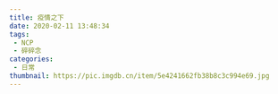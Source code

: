 ```yaml
---
title: 疫情之下
date: 2020-02-11 13:48:34
tags: 
 - NCP
 - 碎碎念
categories:
 - 日常
thumbnail: https://pic.imgdb.cn/item/5e4241662fb38b8c3c994e69.jpg
---
```


<!--more-->